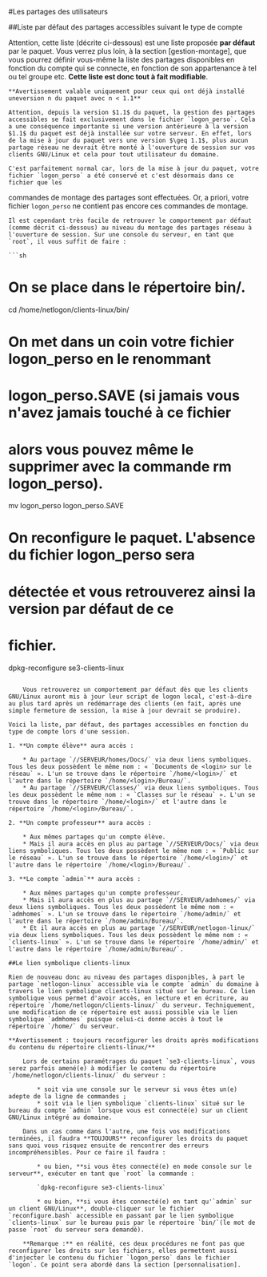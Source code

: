 #Les partages des utilisateurs

##Liste par défaut des partages accessibles suivant le type de compte

Attention, cette liste (décrite ci-dessous) est une liste proposée **par défaut** par le paquet. Vous verrez plus loin, à la section [gestion-montage], que vous pourrez définir vous-même la liste des partages disponibles en fonction du compte qui se connecte, en fonction de son appartenance à tel ou tel groupe etc. **Cette liste est donc tout à fait modifiable**.

    **Avertissement valable uniquement pour ceux qui ont déjà installé uneversion n du paquet avec n < 1.1**

    Attention, depuis la version $1.1$ du paquet, la gestion des partages accessibles se fait exclusivement dans le fichier `logon_perso`. Cela a une conséquence importante si une version antérieure à la version $1.1$ du paquet est déjà installée sur votre serveur. En effet, lors de la mise à jour du paquet vers une version $\geq 1.1$, plus aucun partage réseau ne devrait être monté à l'ouverture de session sur vos clients GNU/Linux et cela pour tout utilisateur du domaine.

    C'est parfaitement normal car, lors de la mise à jour du paquet, votre fichier `logon_perso` a été conservé et c'est désormais dans ce fichier que les
commandes de montage des partages sont effectuées. Or, a priori, votre fichier `logon_perso` ne contient pas encore ces commandes de montage.

    Il est cependant très facile de retrouver le comportement par défaut (comme décrit ci-dessous) au niveau du montage des partages réseau à l'ouverture de session. Sur une console du serveur, en tant que `root`, il vous suffit de faire :

    ```sh
# On se place dans le répertoire bin/.
cd /home/netlogon/clients-linux/bin/

# On met dans un coin votre fichier logon_perso en le renommant
# logon_perso.SAVE (si jamais vous n'avez jamais touché à ce fichier
# alors vous pouvez même le supprimer avec la commande rm logon_perso).
mv logon_perso logon_perso.SAVE

# On reconfigure le paquet. L'absence du fichier logon_perso sera
# détectée et vous retrouverez ainsi la version par défaut de ce 
# fichier.
dpkg-reconfigure se3-clients-linux
```

    Vous retrouverez un comportement par défaut dès que les clients GNU/Linux auront mis à jour leur script de logon local, c'est-à-dire au plus tard après un redémarrage des clients (en fait, après une simple fermeture de session, la mise à jour devrait se produire).

Voici la liste, par défaut, des partages accessibles en fonction du type de compte lors d'une session.

1. **Un compte élève** aura accès :

    * Au partage `//SERVEUR/homes/Docs/` via deux liens symboliques. Tous les deux possèdent le même nom : « `Documents de <login> sur le réseau` ». L'un se trouve dans le répertoire `/home/<login>/` et l'autre dans le répertoire `/home/<login>/Bureau/`.
    * Au partage `//SERVEUR/Classes/` via deux liens symboliques. Tous les deux possèdent le même nom : « `Classes sur le réseau` ». L'un se trouve dans le répertoire `/home/<login>/` et l'autre dans le répertoire `/home/<login>/Bureau/`.

2. **Un compte professeur** aura accès :

    * Aux mêmes partages qu'un compte élève.
    * Mais il aura accès en plus au partage `//SERVEUR/Docs/` via deux liens symboliques. Tous les deux possèdent le même nom : « `Public sur le réseau` ». L'un se trouve dans le répertoire `/home/<login>/` et l'autre dans le répertoire `/home/<login>/Bureau/`.

3. **Le compte `admin`** aura accès :

    * Aux mêmes partages qu'un compte professeur.
    * Mais il aura accès en plus au partage `//SERVEUR/admhomes/` via deux liens symboliques. Tous les deux possèdent le même nom : « `admhomes` ». L'un se trouve dans le répertoire `/home/admin/` et l'autre dans le répertoire `/home/admin/Bureau/`.
    * Et il aura accès en plus au partage `//SERVEUR/netlogon-linux/` via deux liens symboliques. Tous les deux possèdent le même nom : « `clients-linux` ». L'un se trouve dans le répertoire `/home/admin/` et l'autre dans le répertoire `/home/admin/Bureau/`.

##Le lien symbolique clients-linux

Rien de nouveau donc au niveau des partages disponibles, à part le partage `netlogon-linux` accessible via le compte `admin` du domaine à travers le lien symbolique clients-linux situé sur le bureau. Ce lien symbolique vous permet d'avoir accès, en lecture et en écriture, au répertoire `/home/netlogon/clients-linux/` du serveur. Techniquement, une modification de ce répertoire est aussi possible via le lien symbolique `admhomes` puisque celui-ci donne accès à tout le répertoire `/home/` du serveur.

**Avertissement : toujours reconfigurer les droits après modifications du contenu du répertoire clients-linux/**

    Lors de certains paramétrages du paquet `se3-clients-linux`, vous serez parfois amené(e) à modifier le contenu du répertoire `/home/netlogon/clients-linux/` du serveur :

        * soit via une console sur le serveur si vous êtes un(e) adepte de la ligne de commandes ;
        * soit via le lien symbolique `clients-linux` situé sur le bureau du compte `admin` lorsque vous est connecté(e) sur un client GNU/Linux intégré au domaine.

    Dans un cas comme dans l'autre, une fois vos modifications terminées, il faudra **TOUJOURS** reconfigurer les droits du paquet sans quoi vous risquez ensuite de rencontrer des erreurs incompréhensibles. Pour ce faire il faudra :

        * ou bien, **si vous êtes connecté(e) en mode console sur le serveur**, exécuter en tant que `root` la commande :

        `dpkg-reconfigure se3-clients-linux`

        * ou bien, **si vous êtes connecté(e) en tant qu'`admin` sur un client GNU/Linux**, double-cliquer sur le fichier `reconfigure.bash` accessible en passant par le lien symbolique `clients-linux` sur le bureau puis par le répertoire `bin/`(le mot de passe `root` du serveur sera demandé).

    **Remarque :** en réalité, ces deux procédures ne font pas que reconfigurer les droits sur les fichiers, elles permettent aussi d'injecter le contenu du fichier `logon_perso` dans le fichier `logon`. Ce point sera abordé dans la section [personnalisation].
